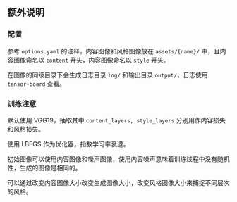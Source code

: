 ## 额外说明

### 配置

参考 `options.yaml` 的注释，内容图像和风格图像放在 `assets/{name}/` 中，且内容图像命名以 `content` 开头，内容图像命名以 `style` 开头。

在图像的同级目录下会生成日志目录 `log/` 和输出目录 `output/`，日志使用 `tensor-board` 查看。



### 训练注意

默认使用 VGG19，抽取其中 `content_layers, style_layers` 分别用作内容损失和风格损失。

使用 LBFGS 作为优化器，指数学习率衰退。

初始图像可以使用内容图像和噪声图像，使用内容噪声意味着训练过程中没有随机性，生成的图像是相同的。

可以通过改变内容图像大小改变生成图像大小，改变风格图像大小来捕捉不同层次的风格。